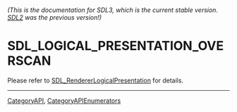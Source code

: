 ###### (This is the documentation for SDL3, which is the current stable version. [SDL2](https://wiki.libsdl.org/SDL2/) was the previous version!)
# SDL_LOGICAL_PRESENTATION_OVERSCAN

Please refer to [SDL_RendererLogicalPresentation](SDL_RendererLogicalPresentation) for details.

----
[CategoryAPI](CategoryAPI), [CategoryAPIEnumerators](CategoryAPIEnumerators)


